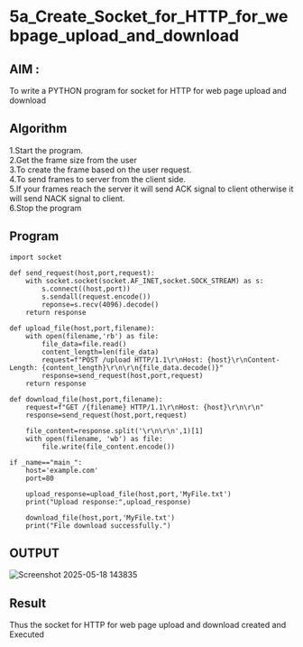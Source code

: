 # 5a_Create_Socket_for_HTTP_for_webpage_upload_and_download
## AIM :
To write a PYTHON program for socket for HTTP for web page upload and download
## Algorithm

1.Start the program.
<BR>
2.Get the frame size from the user
<BR>
3.To create the frame based on the user request.
<BR>
4.To send frames to server from the client side.
<BR>
5.If your frames reach the server it will send ACK signal to client otherwise it will send NACK signal to client.
<BR>
6.Stop the program
<BR>
## Program 
```
import socket

def send_request(host,port,request):
    with socket.socket(socket.AF_INET,socket.SOCK_STREAM) as s:
        s.connect((host,port))
        s.sendall(request.encode())
        reponse=s.recv(4096).decode()
    return response

def upload_file(host,port,filename):
    with open(filename,'rb') as file:
        file_data=file.read()
        content_length=len(file_data)
        request=f"POST /upload HTTP/1.1\r\nHost: {host}\r\nContent-Length: {content_length}\r\n\r\n{file_data.decode()}"
        response=send_request(host,port,request)
    return response

def download_file(host,port,filename):
    request=f"GET /{filename} HTTP/1.1\r\nHost: {host}\r\n\r\n"
    response=send_request(host,port,request)

    file_content=response.split('\r\n\r\n',1)[1]
    with open(filename, 'wb') as file:
        file.write(file_content.encode())

if _name=="main_":
    host='example.com'
    port=80

    upload_response=upload_file(host,port,'MyFile.txt')
    print("Upload response:",upload_response)

    download_file(host,port,'MyFile.txt')
    print("File download successfully.")
```
## OUTPUT
![Screenshot 2025-05-18 143835](https://github.com/user-attachments/assets/623927c0-a0f1-4069-b701-1982613f6101)

## Result
Thus the socket for HTTP for web page upload and download created and Executed
